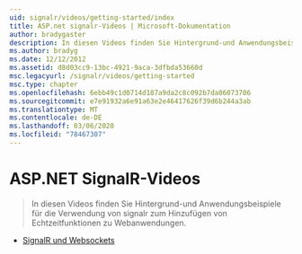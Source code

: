 ```yaml
---
uid: signalr/videos/getting-started/index
title: ASP.net signalr-Videos | Microsoft-Dokumentation
author: bradygaster
description: In diesen Videos finden Sie Hintergrund-und Anwendungsbeispiele für die Verwendung von signalr zum Hinzufügen von Echtzeitfunktionen zu Webanwendungen.
ms.author: bradyg
ms.date: 12/12/2012
ms.assetid: d8d03cc9-13bc-4921-9aca-3dfbda53660d
msc.legacyurl: /signalr/videos/getting-started
msc.type: chapter
ms.openlocfilehash: 6ebb49c1d0714d187a9da2c8c092b7da06073706
ms.sourcegitcommit: e7e91932a6e91a63e2e46417626f39d6b244a3ab
ms.translationtype: MT
ms.contentlocale: de-DE
ms.lasthandoff: 03/06/2020
ms.locfileid: "78467307"
---
```

# <a name="aspnet-signalr-videos"></a>ASP.NET SignalR-Videos

> In diesen Videos finden Sie Hintergrund-und Anwendungsbeispiele für die Verwendung von signalr zum Hinzufügen von Echtzeitfunktionen zu Webanwendungen.

- [SignalR und Websockets](signalr-and-web-sockets.md)
